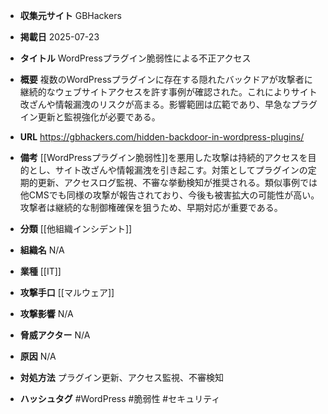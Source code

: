 - **収集元サイト**
GBHackers

- **掲載日**
2025-07-23

- **タイトル**
WordPressプラグイン脆弱性による不正アクセス

- **概要**
複数のWordPressプラグインに存在する隠れたバックドアが攻撃者に継続的なウェブサイトアクセスを許す事例が確認された。これによりサイト改ざんや情報漏洩のリスクが高まる。影響範囲は広範であり、早急なプラグイン更新と監視強化が必要である。

- **URL**
https://gbhackers.com/hidden-backdoor-in-wordpress-plugins/

- **備考**
[[WordPressプラグイン脆弱性]]を悪用した攻撃は持続的アクセスを目的とし、サイト改ざんや情報漏洩を引き起こす。対策としてプラグインの定期的更新、アクセスログ監視、不審な挙動検知が推奨される。類似事例では他CMSでも同様の攻撃が報告されており、今後も被害拡大の可能性が高い。攻撃者は継続的な制御権確保を狙うため、早期対応が重要である。

- **分類**
[[他組織インシデント]]

- **組織名**
N/A

- **業種**
[[IT]]

- **攻撃手口**
[[マルウェア]]

- **攻撃影響**
N/A

- **脅威アクター**
N/A

- **原因**
N/A

- **対処方法**
プラグイン更新、アクセス監視、不審検知

- **ハッシュタグ**
#WordPress #脆弱性 #セキュリティ
